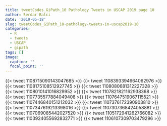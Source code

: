 ```yaml
---
title: tweetCodes_GiPath_10 Pathology Tweets in USCAP 2019 page 10
author: Serdar Balci
date: '2019-05-18'
slug: tweetCodes_GiPath_10-pathology-tweets-in-uscap2019-10
categories:
  - R
  - tweets
  - USCAP
  - gipath
tags: []
image:
  caption: ''
  focal_point: ''
---
```




{{< tweet 1108715090143047685 >}}
{{< tweet 1108393394664062976 >}}
{{< tweet 1108175108512927745 >}}
{{< tweet 1108080681312227328 >}}
{{< tweet 1108010141016829952 >}}
{{< tweet 1107821821162938368 >}}
{{< tweet 1107735577884049408 >}}
{{< tweet 1107647519067115521 >}}
{{< tweet 1107446840151212032 >}}
{{< tweet 1107376172390903810 >}}
{{< tweet 1107347619213398016 >}}
{{< tweet 1107307368424058881 >}}
{{< tweet 1107069085442027520 >}}
{{< tweet 1105172941262766082 >}}
{{< tweet 1103924055692832771 >}}
{{< tweet 1106107309703479296 >}}

